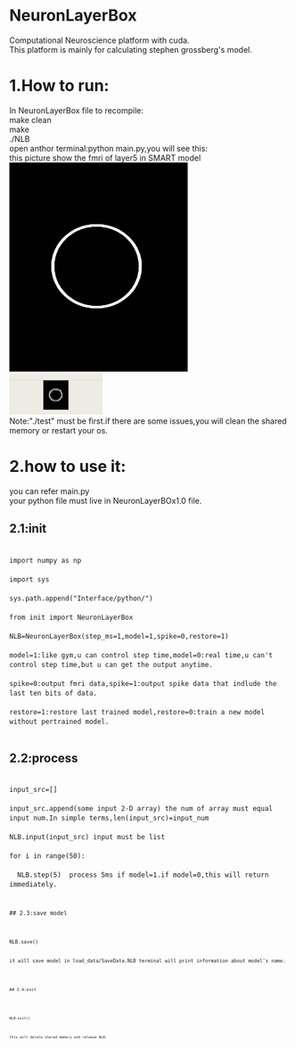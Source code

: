
# NeuronLayerBox
Computational Neuroscience platform with cuda.<br>
This platform is mainly for calculating stephen grossberg's model.<br>
# 1.How to run:<br>
In NeuronLayerBox file to recompile:<br>
make clean<br>
make<br>
./NLB<br>
open anthor terminal:python main.py,you will see this:<br>
this picture show the fmri of layer5 in SMART model<br>
![input image](NeuronLayerBox1.0/load_data/input.bmp)<br>
![output layer5](NeuronLayerBox1.0/pic/test1.gif)<br>
Note:"./test" must be first.if there are some issues,you will clean the shared memory or restart your os. <br>

# 2.how to use it:<br>
you can refer main.py<br>
your python file must live in NeuronLayerBOx1.0 file.<br>

## 2.1:init<br>

<code>
import numpy as np<br>
import sys<br>
sys.path.append("Interface/python/")<br>
from init import NeuronLayerBox<br>
NLB=NeuronLayerBox(step_ms=1,model=1,spike=0,restore=1)<br>
model=1:like gym,u can control step time,model=0:real time,u can't control step time,but u can get the output anytime.<br>
spike=0:output fmri data,spike=1:output spike data that indlude the last ten bits of data.<br>
restore=1:restore last trained model,restore=0:train a new model without pertrained model.<br>
</code>

## 2.2:process<br>
<code>
input_src=[]<br>
input_src.append(some input 2-D array) the num of array must equal input num.In simple terms,len(input_src)=input_num<br>
NLB.input(input_src) input must be list<br>
for i in range(50):<br>
  NLB.step(5)  process 5ms if model=1.if model=0,this will return immediately.<br>
<code>
## 2.3:save model<br>
<code>
NLB.save()<br>
it will save model in load_data/SaveData.NLB terminal will print information about model's name.<br>
<code>
## 2.4:exit<br>
<code>
NLB.exit()<br>
this will delete shared memory and release NLB.<br>
<code>
